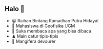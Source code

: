 ## Halo 👋
- 😀 Raihan Bintang Ramadhan Putra Hidayat
- 🏫 Mahasiswa di Geofisika UGM
- 📖 Suka membaca apa yang bisa dibaca
- ♟  Main catur tipis-tipis
- 🥭 Mangifera devourer 
